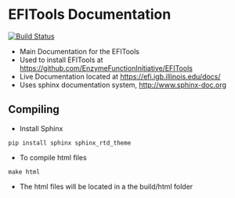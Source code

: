 # EFITools Documentation 

[![Build Status](https://github.com/EnzymeFunctionInitiatve/EFITools-Docs/actions/workflows/main.yml/badge.svg)](https://github.com/EnzymeFunctionInitiative/EFITools-Docs/actions/workflows/main.yml)

* Main Documentation for the EFITools 
* Used to install EFITools at https://github.com/EnzymeFunctionInitiative/EFITools
* Live Documentation located at https://efi.igb.illinois.edu/docs/
* Uses sphinx documentation system, http://www.sphinx-doc.org

## Compiling
* Install Sphinx
```
pip install sphinx sphinx_rtd_theme
```
* To compile html files
```
make html
```
* The html files will be located in a the build/html folder

